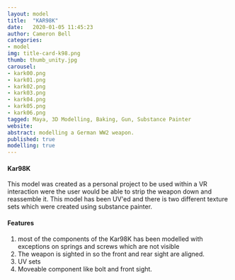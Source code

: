 ```yaml
---
layout: model
title:  "KAR98K"
date:   2020-01-05 11:45:23
author: Cameron Bell
categories:
- model
img: title-card-k98.png
thumb: thumb_unity.jpg
carousel:
- kark00.png
- kark01.png
- kark02.png
- kark03.png
- kark04.png
- kark05.png
- kark06.png
tagged: Maya, 3D Modelling, Baking, Gun, Substance Painter
website:
abstract: modelling a German WW2 weapon.
published: true
modelling: true
---
```

#### Kar98K
This model was created as a personal project to be used within a VR interaction were the user would be able to strip the weapon down and reassemble it.
This model has been UV'ed and there is two different texture sets which were created using substance painter. 

#### Features
1. most of the components of the Kar98K has been modelled with exceptions on springs and screws which are not visible
2. The weapon is sighted in so the front and rear sight are aligned.
3. UV sets
4. Moveable component like bolt and front sight. 
